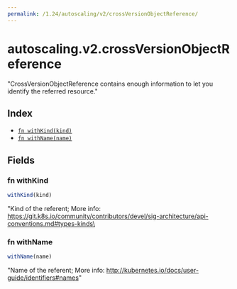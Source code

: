 ```yaml
---
permalink: /1.24/autoscaling/v2/crossVersionObjectReference/
---
```


# autoscaling.v2.crossVersionObjectReference

"CrossVersionObjectReference contains enough information to let you identify the referred resource."

## Index

* [`fn withKind(kind)`](#fn-withkind)
* [`fn withName(name)`](#fn-withname)

## Fields

### fn withKind

```ts
withKind(kind)
```

"Kind of the referent; More info: https://git.k8s.io/community/contributors/devel/sig-architecture/api-conventions.md#types-kinds\

### fn withName

```ts
withName(name)
```

"Name of the referent; More info: http://kubernetes.io/docs/user-guide/identifiers#names"